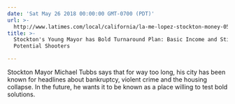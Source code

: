 ```yaml
---
date: 'Sat May 26 2018 00:00:00 GMT-0700 (PDT)'
url: >-
  http://www.latimes.com/local/california/la-me-lopez-stockton-money-05272018-story.html
title: >-
  Stockton's Young Mayor has Bold Turnaround Plan: Basic Income and Stipends for
  Potential Shooters

---
```

Stockton Mayor Michael Tubbs says that for way too long, his city has been known for headlines about bankruptcy, violent crime and the housing collapse. In the future, he wants it to be known as a place willing to test bold solutions.
